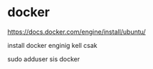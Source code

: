 # docker

https://docs.docker.com/engine/install/ubuntu/

install docker enginig kell csak

sudo adduser sis docker
